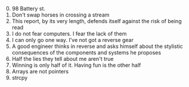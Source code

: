 0. 98 Battery st. 
1. Don't swap horses in crossing a stream
2. This report, by its very length, defends itself against the risk of being read 
3. I do not fear computers. I fear the lack of them
4. I can only go one way. I've not got a reverse gear 
5. A good engineer thinks in reverse and asks himself about the stylistic consequences of the components and systems he proposes
6. Half the lies they tell about me aren't true 
7. Winning is only half of it. Having fun is the other half 
8. Arrays are not pointers 
9. strcpy 
